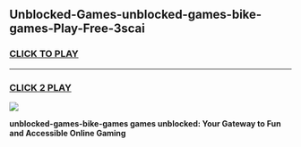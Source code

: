 
## Unblocked-Games-unblocked-games-bike-games-Play-Free-3scai
<h3>
<a href="https://premium76.site?title=unblocked-games-bike-games&ref=18A">CLICK TO PLAY</a></h3>
<hr>

<h3>
<a href="https://premium76.site?title=unblocked-games-bike-games&ref=18A">CLICK 2 PLAY</a>
  
</h3>

<a href="https://premium76.site?title=unblocked-games-bike-games&ref=18A"><img src="https://clearcache.store/games.png"></a>


**unblocked-games-bike-games games unblocked: Your Gateway to Fun and Accessible Online Gaming**
